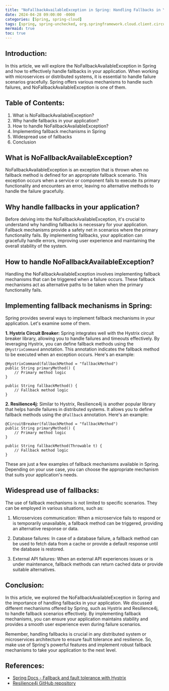 ```yaml
---
title: "NoFallbackAvailableException in Spring: Handling Fallbacks in Your Application"
date: 2024-04-28 09:00:00 -0000
categories: [Spring, spring-cloud]
tags: [spring, spring-unchecked, org.springframework.cloud.client.circuitbreaker]
mermaid: true
toc: true
---
```



Introduction:
-------------------------------------
In this article, we will explore the NoFallbackAvailableException in Spring and how to effectively handle fallbacks in your application. When working with microservices or distributed systems, it is essential to handle failure scenarios gracefully. Spring offers various mechanisms to handle such failures, and NoFallbackAvailableException is one of them.

Table of Contents:
-------------------------------------
1. What is NoFallbackAvailableException?
2. Why handle fallbacks in your application?
3. How to handle NoFallbackAvailableException?
4. Implementing fallback mechanisms in Spring
5. Widespread use of fallbacks
6. Conclusion

What is NoFallbackAvailableException?
-------------------------------------
NoFallbackAvailableException is an exception that is thrown when no fallback method is defined for an appropriate fallback scenario. This exception occurs when a service or component fails to execute its primary functionality and encounters an error, leaving no alternative methods to handle the failure gracefully.

Why handle fallbacks in your application?
-----------------------------------------
Before delving into the NoFallbackAvailableException, it's crucial to understand why handling fallbacks is necessary for your application. Fallback mechanisms provide a safety net in scenarios where the primary functionality fails. By implementing fallbacks, your application can gracefully handle errors, improving user experience and maintaining the overall stability of the system.

How to handle NoFallbackAvailableException?
--------------------------------------------
Handling the NoFallbackAvailableException involves implementing fallback mechanisms that can be triggered when a failure occurs. These fallback mechanisms act as alternative paths to be taken when the primary functionality fails.

Implementing fallback mechanisms in Spring:
--------------------------------------------
Spring provides several ways to implement fallback mechanisms in your application. Let's examine some of them.

**1. Hystrix Circuit Breaker:**
Spring integrates well with the Hystrix circuit breaker library, allowing you to handle failures and timeouts effectively. By leveraging Hystrix, you can define fallback methods using the `@HystrixCommand` annotation. This annotation indicates the fallback method to be executed when an exception occurs. Here's an example:

```
@HystrixCommand(fallbackMethod = "fallbackMethod")
public String primaryMethod() {
    // Primary method logic
}

public String fallbackMethod() {
    // Fallback method logic
}
```

**2. Resilience4j:**
Similar to Hystrix, Resilience4j is another popular library that helps handle failures in distributed systems. It allows you to define fallback methods using the `@Fallback` annotation. Here's an example:

```
@CircuitBreaker(fallbackMethod = "fallbackMethod")
public String primaryMethod() {
    // Primary method logic
}

public String fallbackMethod(Throwable t) {
    // Fallback method logic
}
```

These are just a few examples of fallback mechanisms available in Spring. Depending on your use case, you can choose the appropriate mechanism that suits your application's needs.

Widespread use of fallbacks:
----------------------------
The use of fallback mechanisms is not limited to specific scenarios. They can be employed in various situations, such as:

1. Microservices communication: When a microservice fails to respond or is temporarily unavailable, a fallback method can be triggered, providing an alternative response or data.

2. Database failures: In case of a database failure, a fallback method can be used to fetch data from a cache or provide a default response until the database is restored.

3. External API failures: When an external API experiences issues or is under maintenance, fallback methods can return cached data or provide suitable alternatives.

Conclusion:
------------------
In this article, we explored the NoFallbackAvailableException in Spring and the importance of handling fallbacks in your application. We discussed different mechanisms offered by Spring, such as Hystrix and Resilience4j, to handle fallback scenarios effectively. By implementing fallback mechanisms, you can ensure your application maintains stability and provides a smooth user experience even during failure scenarios.

Remember, handling fallbacks is crucial in any distributed system or microservices architecture to ensure fault tolerance and resilience. So, make use of Spring's powerful features and implement robust fallback mechanisms to take your application to the next level.

References:
----------------
- [Spring Docs - Fallback and fault tolerance with Hystrix](https://docs.spring.io/spring-cloud-netflix/docs/current/reference/htmlsingle/#spring-cloud-hystrix-fault-tolerance)
- [Resilience4j GitHub repository](https://github.com/resilience4j/resilience4j)